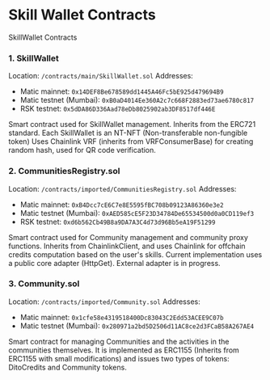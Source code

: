 # Skill Wallet Contracts
SkillWallet Contracts


### 1. SkillWallet 
Location: `/contracts/main/SkillWallet.sol`
Addresses:
- Matic mainnet: `0x14DEF8Be678589dd1445A46Fc5bE925d479694B9`
- Matic testnet (Mumbai): `0xB0aD4014Ee360A2c7c668F2883ed73ae6780c817`
- RSK testnet: `0x5dDA86D336Aad78eDb8025902ab3DF8517df446E`

Smart contract used for SkillWallet management. Inherits from the ERC721 standard. Each SkillWallet is an NT-NFT (Non-transferable non-fungible token)
Uses Chainlink VRF (inherits from VRFConsumerBase) for creating random hash, used for QR code verification.

### 2. CommunitiesRegistry.sol 
Location: `/contracts/imported/CommunitiesRegistry.sol`
Addresses:
- Matic mainnet: `0xB4Dcc7cE6C7e8E5595fBC708b09123A86360e3e2`
- Matic testnet (Mumbai): `0xAED585cE5F23D34784De65534500d0a0CD119ef3`
- RSK testnet: `0xd6b562Cb49B8a9DA7A3C4d73d96Bb5eA19F51299`

Smart contract used for Community management and community proxy functions. Inherits from ChainlinkClient, and uses Chainlink for offchain credits computation based on
the user's skills. Current implementation uses a public core adapter (HttpGet). External adapter is in progress.


### 3. Community.sol
Location: `/contracts/imported/Community.sol`
Addresses:
- Matic mainnet: `0x1cfe58e4319518400Dc83043C2Edd53ACEE9C07b`
- Matic testnet (Mumbai): `0x280971a2bd5D2506d11AC8ce2d3FCaB58A267AE4`

Smart contract for managing Communities and the activities in the communities themselves. 
It is implemented as ERC1155 (Inherits from ERC1155 with small modifications) and issues two types of tokens: DitoCredits and Community tokens. 
